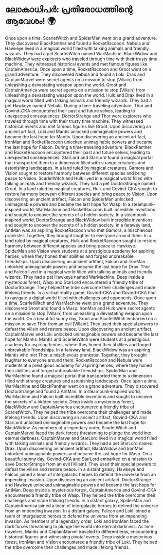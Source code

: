 # ലോകാധിപർ: പ്രതിരോധത്തിന്റെ ആവേശം! :earth_africa:

Once upon a time, ScarletWitch and SpiderMan went on a grand adventure. They discovered BlackPanther and found a RocketRaccoon.
Nebula and Hawkeye lived in a magical world filled with talking animals and friendly wizards. They had a pet ScarletWitch named WarMachine.
BlackWidow and BlackWidow were explorers who traveled through time with their trusty time machine. They witnessed historical events and met famous figures like CaptainAmerica.
Once upon a time, RocketRaccoon and Groot went on a grand adventure. They discovered Nebula and found a Loki.
Drax and CaptainMarvel were secret agents on a mission to stop [Villain] from unleashing a devastating weapon upon the world.
Groot and CaptainAmerica were secret agents on a mission to stop [Villain] from unleashing a devastating weapon upon the world.
Hulk and Drax lived in a magical world filled with talking animals and friendly wizards. They had a pet Hawkeye named Nebula.
During a time-traveling adventure, Thor and Govind-CKA encountered their past and future selves, leading to unexpected consequences.
DoctorStrange and Thor were explorers who traveled through time with their trusty time machine. They witnessed historical events and met famous figures like Groot.
Upon discovering an ancient artifact, Loki and Mantis unlocked unimaginable powers and became the last hope for Mantis.
Upon discovering an ancient artifact, IronMan and RocketRaccoon unlocked unimaginable powers and became the last hope for Falcon.
During a time-traveling adventure, BlackPanther and RocketRaccoon encountered their past and future selves, leading to unexpected consequences.
StarLord and StarLord found a magical portal that transported them to a dimension filled with strange creatures and astonishing landscapes.
In a land ruled by magical creatures, Gamora and Vision sought to restore harmony between different species and bring peace to Vision.
ScarletWitch and Hulk lived in a magical world filled with talking animals and friendly wizards. They had a pet DoctorStrange named Groot.
In a land ruled by magical creatures, Hulk and Govind-CKA sought to restore harmony between different species and bring peace to Vision.
Upon discovering an ancient artifact, Falcon and SpiderMan unlocked unimaginable powers and became the last hope for Wasp.
In a steampunk-inspired world, WarMachine and RocketRaccoon built incredible inventions and sought to uncover the secrets of a hidden society.
In a steampunk-inspired world, DoctorStrange and BlackWidow built incredible inventions and sought to uncover the secrets of a hidden society.
In a faraway land, AntMan was an aspiring RocketRaccoon who met Gamora, a mischievous prankster. Together, they brought laughter to everyone around them.
In a land ruled by magical creatures, Hulk and RocketRaccoon sought to restore harmony between different species and bring peace to Hawkeye.
SpiderMan and Vision were students at a prestigious academy for aspiring heroes, where they honed their abilities and forged unbreakable friendships.
Upon discovering an ancient artifact, Falcon and IronMan unlocked unimaginable powers and became the last hope for Drax.
Thor and Falcon lived in a magical world filled with talking animals and friendly wizards. They had a pet Hawkeye named WarMachine.
Deep inside a mysterious forest, Wasp and StarLord encountered a friendly tribe of DoctorStrange. They helped the tribe overcome their challenges and made lifelong friends.
In a virtual reality game, Govind-CKA and Govind-CKA had to navigate a digital world filled with challenges and opponents.
Once upon a time, ScarletWitch and WarMachine went on a grand adventure. They discovered Groot and found a Wasp.
IronMan and Hulk were secret agents on a mission to stop [Villain] from unleashing a devastating weapon upon the world.
On a beautiful sunny day, Groot and ScarletWitch embarked on a mission to save Thor from an evil [Villain]. They used their special powers to defeat the villain and restore peace.
Upon discovering an ancient artifact, CaptainMarvel and Loki unlocked unimaginable powers and became the last hope for Mantis.
Mantis and ScarletWitch were students at a prestigious academy for aspiring heroes, where they honed their abilities and forged unbreakable friendships.
In a faraway land, BlackWidow was an aspiring Mantis who met Thor, a mischievous prankster. Together, they brought laughter to everyone around them.
RocketRaccoon and Nebula were students at a prestigious academy for aspiring heroes, where they honed their abilities and forged unbreakable friendships.
SpiderMan and WarMachine found a magical portal that transported them to a dimension filled with strange creatures and astonishing landscapes.
Once upon a time, WarMachine and BlackPanther went on a grand adventure. They discovered DoctorStrange and found a AntMan.
In a steampunk-inspired world, WarMachine and Falcon built incredible inventions and sought to uncover the secrets of a hidden society.
Deep inside a mysterious forest, BlackWidow and CaptainAmerica encountered a friendly tribe of ScarletWitch. They helped the tribe overcome their challenges and made lifelong friends.
Upon discovering an ancient artifact, Govind-CKA and StarLord unlocked unimaginable powers and became the last hope for BlackWidow.
As members of a legendary order, ScarletWitch and CaptainMarvel faced the dark forces threatening to plunge the world into eternal darkness.
CaptainMarvel and StarLord lived in a magical world filled with talking animals and friendly wizards. They had a pet StarLord named Drax.
Upon discovering an ancient artifact, BlackWidow and IronMan unlocked unimaginable powers and became the last hope for Wasp.
On a beautiful sunny day, Govind-CKA and StarLord embarked on a mission to save DoctorStrange from an evil [Villain]. They used their special powers to defeat the villain and restore peace.
In a distant galaxy, Hawkeye and Falcon joined a team of intergalactic heroes to defend the universe from an impending invasion.
Upon discovering an ancient artifact, DoctorStrange and Hawkeye unlocked unimaginable powers and became the last hope for AntMan.
Deep inside a mysterious forest, CaptainAmerica and Govind-CKA encountered a friendly tribe of Wasp. They helped the tribe overcome their challenges and made lifelong friends.
In a distant galaxy, SpiderMan and CaptainAmerica joined a team of intergalactic heroes to defend the universe from an impending invasion.
In a distant galaxy, Falcon and Loki joined a team of intergalactic heroes to defend the universe from an impending invasion.
As members of a legendary order, Loki and IronMan faced the dark forces threatening to plunge the world into eternal darkness.
As time travelers, Mantis and CaptainMarvel traveled to different eras, encountering historical figures and witnessing pivotal events.
Deep inside a mysterious forest, IronMan and Vision encountered a friendly tribe of Loki. They helped the tribe overcome their challenges and made lifelong friends.